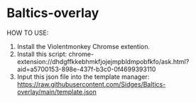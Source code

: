 # Baltics-overlay

HOW TO USE:

1. Install the Violentmonkey Chromse extention.
2. Install this script: chrome-extension://dhdgffkkebhmkfjojejmpbldmpobfkfo/ask.html?aid=a5700153-898e-437f-b3c0-0f4699393110
3. Input this json file into the template manager: https://raw.githubusercontent.com/Sidges/Baltics-overlay/main/template.json
